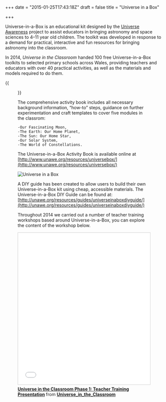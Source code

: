 +++
date = "2015-01-25T17:43:18Z"
draft = false
title = "Universe in a Box"

+++

Universe-in-a-Box is an educational kit designed by the [Universe Awareness](http://www.unawe.org) project to assist educators in bringing astronomy and space sciences to 4–11 year old children. The toolkit was developed in response to a demand for practical, interactive and fun resources for bringing astronomy into the classroom. 

In 2014, *Universe in the Classroom* handed 100 free Universe-in-a-Box toolkits to selected primary schools across Wales, providing teachers and educators with over 40 practical activities, as well as the materials and models required to do them.

{{<figure src="/images/universeinabox.jpg" title="Universe-in-a-Box toolkit includes all the hands-on materials needed to carry out over 40 astronomy education materials." >}}

The comprehensive activity book includes all necessary background information, “how-to” steps, guidance on further experimentation and craft templates to cover five modules in the classrom: 
 
	-Our Fascinating Moon, 
	-The Earth: Our Home Planet, 
	-The Sun: Our Home Star, 
	-Our Solar System, 
	-The World of Constellations. 

The Universe-in-a-Box Activity Book is available online at [http://www.unawe.org/resources/universebox/](http://www.unawe.org/resources/universebox/)

![Universe in a Box](/images/universeboxlogo.jpg)

A DIY guide has been created to allow users to build their own Universe-in-a-Box kit using cheap, accessible materials. The Universe-in-a-Box DIY Guide can be found at: [http://unawe.org/resources/guides/universeinaboxdiyguide/](http://unawe.org/resources/guides/universeinaboxdiyguide/)

Throughout 2014 we carried out a number of teacher training workshops based around Universe-in-a-Box, you can explore the content of the workshop below.

<iframe src="//www.slideshare.net/slideshow/embed_code/key/hlnBpcnUoa0BzI" width="620" height="487" frameborder="0" marginwidth="0" marginheight="0" scrolling="no" style="border:1px solid #CCC; border-width:1px; margin-bottom:5px; max-width: 100%;" allowfullscreen> </iframe> <div style="margin-bottom:5px"> <strong> <a href="//www.slideshare.net/Universe_in_the_Classroom/universe-in-the-classroom-phase-1-teacher-training-presentation" title="Universe in the Classroom Phase 1: Teacher Training Presentation" target="_blank">Universe in the Classroom Phase 1: Teacher Training Presentation</a> </strong> from <strong><a href="//www.slideshare.net/Universe_in_the_Classroom" target="_blank">Universe_in_the_Classroom</a></strong> </div>